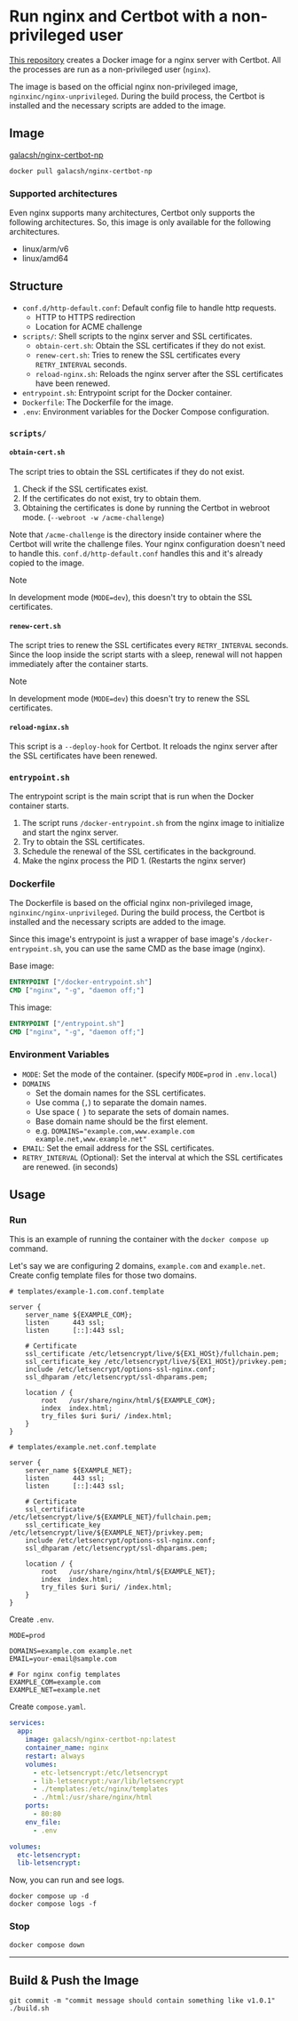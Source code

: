 # Run nginx and Certbot with a non-privileged user

[This repository](https://github.com/Galacsh/nginx-certbot-np) creates a Docker image for a nginx server with Certbot.
All the processes are run as a non-privileged user (`nginx`).

The image is based on the official nginx non-privileged image, `nginxinc/nginx-unprivileged`.
During the build process, the Certbot is installed and the necessary scripts are added to the image.

## Image

[galacsh/nginx-certbot-np](https://hub.docker.com/r/galacsh/nginx-certbot-np)

```shell
docker pull galacsh/nginx-certbot-np
```

### Supported architectures

Even nginx supports many architectures, Certbot only supports the following architectures.
So, this image is only available for the following architectures.

- linux/arm/v6
- linux/amd64

## Structure

- `conf.d/http-default.conf`: Default config file to handle http requests.
    - HTTP to HTTPS redirection
    - Location for ACME challenge
- `scripts/`: Shell scripts to the nginx server and SSL certificates.
    - `obtain-cert.sh`: Obtain the SSL certificates if they do not exist.
    - `renew-cert.sh`: Tries to renew the SSL certificates every `RETRY_INTERVAL` seconds.
    - `reload-nginx.sh`: Reloads the nginx server after the SSL certificates have been renewed.
- `entrypoint.sh`: Entrypoint script for the Docker container.
- `Dockerfile`: The Dockerfile for the image.
- `.env`: Environment variables for the Docker Compose configuration.

### `scripts/`

#### `obtain-cert.sh`

The script tries to obtain the SSL certificates if they do not exist.

1. Check if the SSL certificates exist.
2. If the certificates do not exist, try to obtain them.
3. Obtaining the certificates is done by running the Certbot in webroot mode. (`--webroot -w /acme-challenge`)

Note that `/acme-challenge` is the directory inside container where the Certbot will write the challenge files.
Your nginx configuration doesn't need to handle this.
`conf.d/http-default.conf` handles this and it's already copied to the image.

> [!NOTE]
> In development mode (`MODE=dev`), this doesn't try to obtain the SSL certificates.

#### `renew-cert.sh`

The script tries to renew the SSL certificates every `RETRY_INTERVAL` seconds.
Since the loop inside the script starts with a sleep, renewal will not happen immediately after the container starts.

> [!NOTE]
> In development mode (`MODE=dev`) this doesn't try to renew the SSL certificates.

#### `reload-nginx.sh`

This script is a `--deploy-hook` for Certbot.
It reloads the nginx server after the SSL certificates have been renewed.

### `entrypoint.sh`

The entrypoint script is the main script that is run when the Docker container starts.

1. The script runs `/docker-entrypoint.sh` from the nginx image to initialize and start the nginx server.
2. Try to obtain the SSL certificates.
3. Schedule the renewal of the SSL certificates in the background.
4. Make the nginx process the PID 1. (Restarts the nginx server)

### Dockerfile

The Dockerfile is based on the official nginx non-privileged image, `nginxinc/nginx-unprivileged`.
During the build process, the Certbot is installed and the necessary scripts are added to the image.

Since this image's entrypoint is just a wrapper of base image's `/docker-entrypoint.sh`,
you can use the same CMD as the base image (nginx).

Base image:

```dockerfile
ENTRYPOINT ["/docker-entrypoint.sh"]
CMD ["nginx", "-g", "daemon off;"]
```

This image:

```dockerfile
ENTRYPOINT ["/entrypoint.sh"]
CMD ["nginx", "-g", "daemon off;"]
```

### Environment Variables

- `MODE`: Set the mode of the container. (specify `MODE=prod` in `.env.local`)
- `DOMAINS`
    - Set the domain names for the SSL certificates.
    - Use comma (`,`) to separate the domain names.
    - Use space (` `) to separate the sets of domain names.
    - Base domain name should be the first element.
    - e.g. `DOMAINS="example.com,www.example.com example.net,www.example.net"`
- `EMAIL`: Set the email address for the SSL certificates.
- `RETRY_INTERVAL` (Optional): Set the interval at which the SSL certificates are renewed. (in seconds)

## Usage

### Run

This is an example of running the container with the `docker compose up` command.

Let's say we are configuring 2 domains, `example.com` and `example.net`.
Create config template files for those two domains.

```text
# templates/example-1.com.conf.template

server {
    server_name ${EXAMPLE_COM};
    listen      443 ssl;
    listen      [::]:443 ssl;

    # Certificate
    ssl_certificate /etc/letsencrypt/live/${EX1_HOSt}/fullchain.pem;
    ssl_certificate_key /etc/letsencrypt/live/${EX1_HOSt}/privkey.pem;
    include /etc/letsencrypt/options-ssl-nginx.conf;
    ssl_dhparam /etc/letsencrypt/ssl-dhparams.pem;

    location / {
        root   /usr/share/nginx/html/${EXAMPLE_COM};
        index  index.html;
        try_files $uri $uri/ /index.html;
    }
}
```

```text
# templates/example.net.conf.template

server {
    server_name ${EXAMPLE_NET};
    listen      443 ssl;
    listen      [::]:443 ssl;

    # Certificate
    ssl_certificate /etc/letsencrypt/live/${EXAMPLE_NET}/fullchain.pem;
    ssl_certificate_key /etc/letsencrypt/live/${EXAMPLE_NET}/privkey.pem;
    include /etc/letsencrypt/options-ssl-nginx.conf;
    ssl_dhparam /etc/letsencrypt/ssl-dhparams.pem;

    location / {
        root   /usr/share/nginx/html/${EXAMPLE_NET};
        index  index.html;
        try_files $uri $uri/ /index.html;
    }
}
```

Create `.env`.

```shell
MODE=prod

DOMAINS=example.com example.net
EMAIL=your-email@sample.com

# For nginx config templates
EXAMPLE_COM=example.com
EXAMPLE_NET=example.net
```

Create `compose.yaml`.

```yaml
services:
  app:
    image: galacsh/nginx-certbot-np:latest
    container_name: nginx
    restart: always
    volumes:
      - etc-letsencrypt:/etc/letsencrypt
      - lib-letsencrypt:/var/lib/letsencrypt
      - ./templates:/etc/nginx/templates
      - ./html:/usr/share/nginx/html
    ports:
      - 80:80
    env_file:
      - .env

volumes:
  etc-letsencrypt:
  lib-letsencrypt:
```

Now, you can run and see logs.

```shell
docker compose up -d
docker compose logs -f
```

### Stop

```shell
docker compose down
```

---

## Build & Push the Image

```shell
git commit -m "commit message should contain something like v1.0.1"
./build.sh
```

